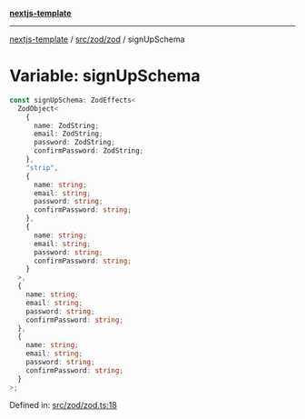 [**nextjs-template**](../../../../README.md)

---

[nextjs-template](../../../../README.md) / [src/zod/zod](../README.md) / signUpSchema

# Variable: signUpSchema

```ts
const signUpSchema: ZodEffects<
  ZodObject<
    {
      name: ZodString;
      email: ZodString;
      password: ZodString;
      confirmPassword: ZodString;
    },
    "strip",
    {
      name: string;
      email: string;
      password: string;
      confirmPassword: string;
    },
    {
      name: string;
      email: string;
      password: string;
      confirmPassword: string;
    }
  >,
  {
    name: string;
    email: string;
    password: string;
    confirmPassword: string;
  },
  {
    name: string;
    email: string;
    password: string;
    confirmPassword: string;
  }
>;
```

Defined in: [src/zod/zod.ts:18](https://github.com/Its-Satyajit/nextjs-template/blob/main/src/zod/zod.ts#L18)
